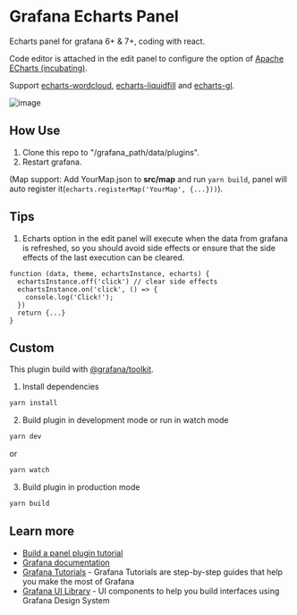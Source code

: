 # Grafana Echarts Panel

Echarts panel for grafana 6+ & 7+, coding with react.

Code editor is attached in the edit panel to configure the option of [Apache ECharts (incubating)](https://github.com/apache/incubator-echarts).

Support [echarts-wordcloud](https://github.com/ecomfe/echarts-wordcloud), [echarts-liquidfill](https://github.com/ecomfe/echarts-liquidfill) and [echarts-gl](https://github.com/ecomfe/echarts-gl).

![image](https://github.com/Billiballa/grafana-echarts/blob/master/doc/screenshot.png)

## How Use

1. Clone this repo to "/grafana_path/data/plugins".
2. Restart grafana.

(Map support: Add YourMap.json to **src/map** and run ``yarn build``, panel will auto register it(``echarts.registerMap('YourMap', {...}))``).

## Tips

1. Echarts option in the edit panel will execute when the data from grafana is refreshed, so you should avoid side effects or ensure that the side effects of the last execution can be cleared.
```
function (data, theme, echartsInstance, echarts) {
  echartsInstance.off('click') // clear side effects
  echartsInstance.on('click', () => {
    console.log('Click!');
  })
  return {...}
}
```

## Custom

This plugin build with [@grafana/toolkit](https://www.npmjs.com/package/@grafana/toolkit).

1. Install dependencies
```BASH
yarn install
```
2. Build plugin in development mode or run in watch mode
```BASH
yarn dev
```
or
```BASH
yarn watch
```
3. Build plugin in production mode
```BASH
yarn build
```

## Learn more
- [Build a panel plugin tutorial](https://grafana.com/tutorials/build-a-panel-plugin)
- [Grafana documentation](https://grafana.com/docs/)
- [Grafana Tutorials](https://grafana.com/tutorials/) - Grafana Tutorials are step-by-step guides that help you make the most of Grafana
- [Grafana UI Library](https://developers.grafana.com/ui) - UI components to help you build interfaces using Grafana Design System
